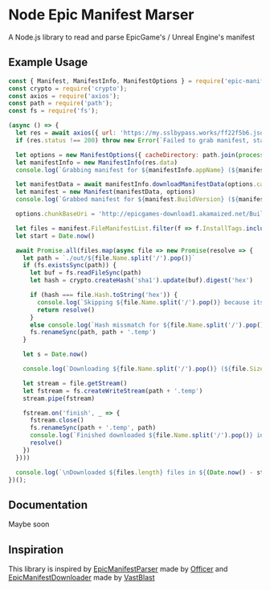 # Node Epic Manifest Marser

A Node.js library to read and parse EpicGame's / Unreal Engine's manifest

## Example Usage

```js
const { Manifest, ManifestInfo, ManifestOptions } = require('epic-manifest-parser');
const crypto = require('crypto');
const axios = require('axios');
const path = require('path');
const fs = require('fs');

(async () => {
  let res = await axios({ url: 'https://my.sslbypass.works/ff22f5b6.json' })
  if (res.status !== 200) throw new Error(`Failed to grab manifest, status code: ${res.status}, ${res.data.toString()}`)

  let options = new ManifestOptions({ cacheDirectory: path.join(process.env.USERPROFILE, 'Documents', 'FortniteChunks') })
  let manifestInfo = new ManifestInfo(res.data)
  console.log(`Grabbing manifest for ${manifestInfo.appName} (${manifestInfo.buildVersion})`);

  let manifestData = await manifestInfo.downloadManifestData(options.cacheDirectory)
  let manifest = new Manifest(manifestData, options)
  console.log(`Grabbed manifest for ${manifest.BuildVersion} (${manifest.BuildId})\n`);

  options.chunkBaseUri = 'http://epicgames-download1.akamaized.net/Builds/Fortnite/CloudDir/' + manifest.getChunkSubdir() + '/'

  let files = manifest.FileManifestList.filter(f => f.InstallTags.includes('chunk0'))
  let start = Date.now()

  await Promise.all(files.map(async file => new Promise(resolve => {
    let path = `./out/${file.Name.split('/').pop()}`
    if (fs.existsSync(path)) {
      let buf = fs.readFileSync(path)
      let hash = crypto.createHash('sha1').update(buf).digest('hex')

      if (hash === file.Hash.toString('hex')) {
        console.log(`Skipping ${file.Name.split('/').pop()} because its already downloaded`);
        return resolve()
      }
      else console.log(`Hash missmatch for ${file.Name.split('/').pop()}`);
      fs.renameSync(path, path + '.temp')
    }

    let s = Date.now()

    console.log(`Downloading ${file.Name.split('/').pop()} (${file.Size})`);

    let stream = file.getStream()
    let fstream = fs.createWriteStream(path + '.temp')
    stream.pipe(fstream)

    fstream.on('finish', _ => {
      fstream.close()
      fs.renameSync(path + '.temp', path)
      console.log(`Finished downloaded ${file.Name.split('/').pop()} in ${(Date.now() - s) / 1000} ms`);
      resolve()
    })
  })))

  console.log(`\nDownloaded ${files.length} files in ${(Date.now() - start) / 1000} ms`);
})();
```

## Documentation

Maybe soon

## Inspiration

This library is inspired by
[EpicManifestParser](https://github.com/NotOfficer/EpicManifestParser/) made by [Officer](https://github.com/NotOfficer/)
and [EpicManifestDownloader](https://github.com/VastBlast/EpicManifestDownloader/) made by [VastBlast](https://github.com/VastBlast/)